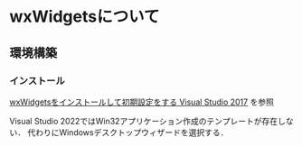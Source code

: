 # wxWidgetsについて
## 環境構築
### インストール

[wxWidgetsをインストールして初期設定をする Visual Studio 2017](https://codelabo.com/posts/20200224191133/)
を参照

Visual Studio 2022ではWin32アプリケーション作成のテンプレートが存在しない．
代わりにWindowsデスクトップウィザードを選択する．

